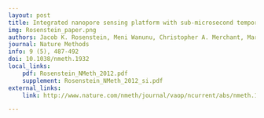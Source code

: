 ```yaml
---
layout: post
title: Integrated nanopore sensing platform with sub-microsecond temporal resolution
img: Rosenstein_paper.png
authors: Jacob K. Rosenstein, Meni Wanunu, Christopher A. Merchant, Marija Drndić, Kenneth L. Shepard
journal: Nature Methods
info: 9 (5), 487-492
doi: 10.1038/nmeth.1932
local_links:
    pdf: Rosenstein_NMeth_2012.pdf
    supplement: Rosenstein_NMeth_2012_si.pdf
external_links:
    link: http://www.nature.com/nmeth/journal/vaop/ncurrent/abs/nmeth.1932.html

---
```

